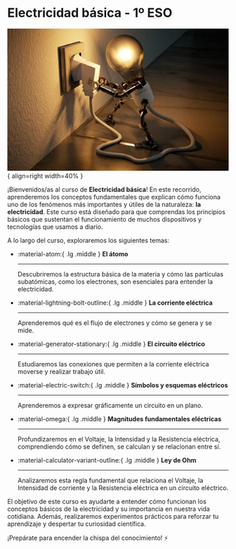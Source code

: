# **Electricidad básica** - 1º ESO

![Electricidad](media/electricidad.jpg){ align=right width=40% }

¡Bienvenidos/as al curso de **Electricidad básica**! En este recorrido, aprenderemos los conceptos fundamentales que explican cómo funciona uno de los fenómenos más importantes y útiles de la naturaleza: **la electricidad**. Este curso está diseñado para que comprendas los principios básicos que sustentan el funcionamiento de muchos dispositivos y tecnologías que usamos a diario.

A lo largo del curso, exploraremos los siguientes temas:




<div class="grid cards" markdown>

-   :material-atom:{ .lg .middle } __El átomo__

    ---

    Descubriremos la estructura básica de la materia y cómo las partículas subatómicas, como los electrones, son esenciales para entender la electricidad.

    

-   :material-lightning-bolt-outline:{ .lg .middle } __La corriente eléctrica__

    ---

    Aprenderemos qué es el flujo de electrones y cómo se genera y se mide.

   

-   :material-generator-stationary:{ .lg .middle } __El circuito eléctrico__

    ---

    Estudiaremos las conexiones que permiten a la corriente eléctrica moverse y realizar trabajo útil.

    

-   :material-electric-switch:{ .lg .middle } __Símbolos y esquemas eléctricos__

    ---

    Aprenderemos a expresar gráficamente un circuito en un plano.

 

-   :material-omega:{ .lg .middle } __Magnitudes fundamentales eléctricas__

    ---

    Profundizaremos en el Voltaje, la Intensidad y la Resistencia eléctrica, comprendiendo cómo se definen, se calculan y se relacionan entre sí.

    

-   :material-calculator-variant-outline:{ .lg .middle } __Ley de Ohm__

    ---

    Analizaremos esta regla fundamental que relaciona el Voltaje, la Intensidad de corriente y la Resistencia eléctrica en un circuito eléctrico.

    

</div>
 

El objetivo de este curso es ayudarte a entender cómo funcionan los conceptos básicos de la electricidad y su importancia en nuestra vida cotidiana. Además, realizaremos experimentos prácticos para reforzar tu aprendizaje y despertar tu curiosidad científica.

¡Prepárate para encender la chispa del conocimiento! ⚡